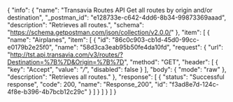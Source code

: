 {
  "info": {
    "name": "Transavia Routes API Get all routes by origin and/or destination",
    "_postman_id": "e128733e-c642-4dd6-8b34-99873369aaad",
    "description": "Retrieves all routes.",
    "schema": "https://schema.getpostman.com/json/collection/v2.0.0/"
  },
  "item": [
    {
      "name": "Airplanes",
      "item": [
        {
          "id": "86c0c903-cb1d-45d0-99cc-e0179b2e25f0",
          "name": "58d3ca3eab95b50fe4da10fd",
          "request": {
            "url": "http://tst.api.transavia.com/v3/routes/?Destination=%7B%7D&Origin=%7B%7D",
            "method": "GET",
            "header": [
              {
                "key": "Accept",
                "value": "*/*",
                "disabled": false
              }
            ],
            "body": {
              "mode": "raw"
            },
            "description": "Retrieves all routes."
          },
          "response": [
            {
              "status": "Successful response",
              "code": 200,
              "name": "Response_200",
              "id": "f3ad8e7d-124c-4f8e-b396-4b7bcb12c29c"
            }
          ]
        }
      ]
    }
  ]
}